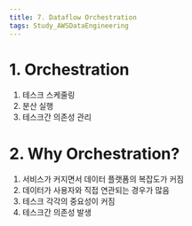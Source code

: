 ```yaml
---
title: 7. Dataflow Orchestration
tags: Study_AWSDataEngineering
---
```


<!--more-->

# 1. Orchestration
1. 테스크 스케줄링
2. 분산 실행
3. 테스크간 의존성 관리


# 2. Why Orchestration?
1. 서비스가 커지면서 데이터 플랫폼의 복잡도가 커짐
2. 데이터가 사용자와 직접 연관되는 경우가 많음
3. 테스크 각각의 중요성이 커짐
4. 테스크간 의존성 발생
